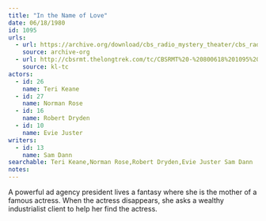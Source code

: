 ```yaml
---
title: "In the Name of Love"
date: 06/18/1980
id: 1095
urls: 
  - url: https://archive.org/download/cbs_radio_mystery_theater/cbs_radio_mystery_theater-1051-1100.zip/cbs_radio_mystery_theater-1051-1100%2Fcbsrmt_1095_in_the_name_of_love.mp3
    source: archive-org
  - url: http://cbsrmt.thelongtrek.com/tc/CBSRMT%20-%20800618%201095%20In%20the%20Name%20of%20Love_tc.mp3
    source: kl-tc
actors:  
  - id: 26
    name: Teri Keane  
  - id: 27
    name: Norman Rose  
  - id: 16
    name: Robert Dryden  
  - id: 10
    name: Evie Juster
writers:  
  - id: 13
    name: Sam Dann
searchable: Teri Keane,Norman Rose,Robert Dryden,Evie Juster Sam Dann
notes:  
---
```

A powerful ad agency president lives a fantasy where she is the mother of a famous actress. When the actress disappears, she asks a wealthy industrialist client to help her find the actress.